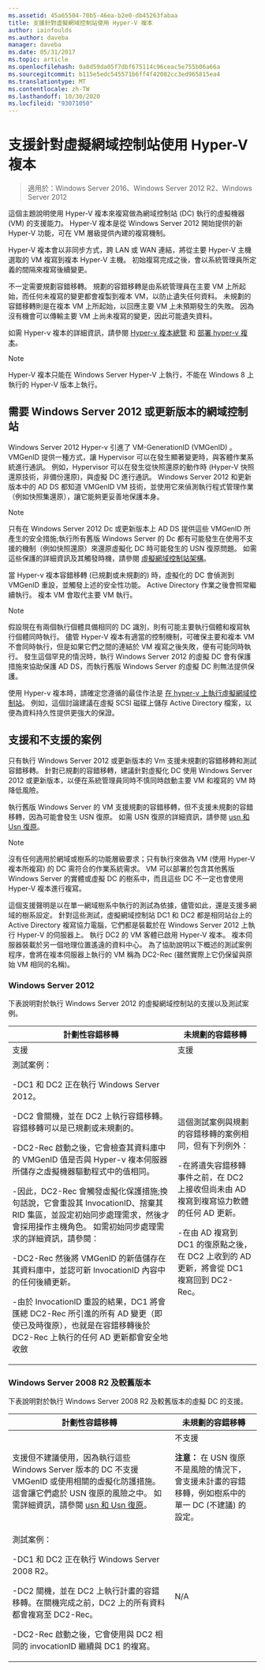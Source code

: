 ```yaml
---
ms.assetid: 45a65504-70b5-46ea-b2e0-db45263fabaa
title: 支援針對虛擬網域控制站使用 Hyper-V 複本
author: iainfoulds
ms.author: daveba
manager: daveba
ms.date: 05/31/2017
ms.topic: article
ms.openlocfilehash: 0a8d59da05f7dbf675114c96ceac5e755b06a66a
ms.sourcegitcommit: b115e5edc545571b6ff4f42082cc3ed965815ea4
ms.translationtype: MT
ms.contentlocale: zh-TW
ms.lasthandoff: 10/30/2020
ms.locfileid: "93071050"
---
```

# <a name="support-for-using-hyper-v-replica-for-virtualized-domain-controllers"></a>支援針對虛擬網域控制站使用 Hyper-V 複本

> 適用於：Windows Server 2016、Windows Server 2012 R2、Windows Server 2012

這個主題說明使用 Hyper-V 複本來複寫做為網域控制站 (DC) 執行的虛擬機器 (VM) 的支援能力。 Hyper-V 複本是從 Windows Server 2012 開始提供的新 Hyper-V 功能，可在 VM 層級提供內建的複寫機制。

Hyper-V 複本會以非同步方式，跨 LAN 或 WAN 連結，將從主要 Hyper-V 主機選取的 VM 複寫到複本 Hyper-V 主機。 初始複寫完成之後，會以系統管理員所定義的間隔來複寫後續變更。

不一定需要規劃容錯移轉。 規劃的容錯移轉是由系統管理員在主要 VM 上所起始，而任何未複寫的變更都會複製到複本 VM，以防止遺失任何資料。 未規劃的容錯移轉則是在複本 VM 上所起始，以回應主要 VM 上未預期發生的失敗。 因為沒有機會可以傳輸主要 VM 上尚未複寫的變更，因此可能遺失資料。

如需 Hyper-v 複本的詳細資訊，請參閱 [Hyper-v 複本總覽](/previous-versions/windows/it-pro/windows-server-2012-R2-and-2012/jj134172(v=ws.11)) 和 [部署 hyper-v 複本](/previous-versions/windows/it-pro/windows-server-2012-R2-and-2012/jj134207(v=ws.11))。

> [!NOTE]
> Hyper-V 複本只能在 Windows Server Hyper-V 上執行，不能在 Windows 8 上執行的 Hyper-V 版本上執行。

## <a name="windows-server-2012-or-newer-domain-controllers-required"></a>需要 Windows Server 2012 或更新版本的網域控制站

Windows Server 2012 Hyper-v 引進了 VM-GenerationID (VMGenID) 。 VMGenID 提供一種方式，讓 Hypervisor 可以在發生顯著變更時，與客體作業系統進行通訊。 例如，Hypervisor 可以在發生從快照還原的動作時 (Hyper-V 快照還原技術，非備份還原)，與虛擬 DC 進行通訊。 Windows Server 2012 和更新版本中的 AD DS 都知道 VMGenID VM 技術，並使用它來偵測執行程式管理作業（例如快照集還原），讓它能夠更妥善地保護本身。

> [!NOTE]
> 只有在 Windows Server 2012 Dc 或更新版本上 AD DS 提供這些 VMGenID 所產生的安全措施;執行所有舊版 Windows Server 的 Dc 都有可能發生在使用不支援的機制（例如快照還原）來還原虛擬化 DC 時可能發生的 USN 復原問題。 如需這些保護的詳細資訊及其觸發時機，請參閱 [虛擬網域控制站架構](./virtualized-domain-controller-architecture.md)。

當 Hyper-v 複本容錯移轉 (已規劃或未規劃的) 時，虛擬化的 DC 會偵測到 VMGenID 重設，並觸發上述的安全性功能。 Active Directory 作業之後會照常繼續執行。 複本 VM 會取代主要 VM 執行。

> [!NOTE]
> 假設現在有兩個執行個體具備相同的 DC 識別，則有可能主要執行個體和複寫執行個體同時執行。 儘管 Hyper-V 複本有適當的控制機制，可確保主要和複本 VM 不會同時執行，但是如果它們之間的連結於 VM 複寫之後失敗，便有可能同時執行。 發生這個罕見的情況時，執行 Windows Server 2012 的虛擬 DC 會有保護措施來協助保護 AD DS，而執行舊版 Windows Server 的虛擬 DC 則無法提供保護。

使用 Hyper-v 複本時，請確定您遵循的最佳作法是 [在 hyper-v 上執行虛擬網域控制站](/previous-versions/windows/it-pro/windows-server-2008-R2-and-2008/dd363553(v=ws.10))。 例如，這個討論建議在虛擬 SCSI 磁碟上儲存 Active Directory 檔案，以便為資料持久性提供更強大的保證。

## <a name="supported-and-unsupported-scenarios"></a>支援和不支援的案例

只有執行 Windows Server 2012 或更新版本的 Vm 支援未規劃的容錯移轉和測試容錯移轉。 針對已規劃的容錯移轉，建議針對虛擬化 DC 使用 Windows Server 2012 或更新版本，以便在系統管理員同時不慎同時啟動主要 VM 和複寫的 VM 時降低風險。

執行舊版 Windows Server 的 VM 支援規劃的容錯移轉，但不支援未規劃的容錯移轉，因為可能會發生 USN 復原。 如需 USN 復原的詳細資訊，請參閱 [usn 和 Usn 復原](/previous-versions/windows/it-pro/windows-server-2008-R2-and-2008/dd363553(v=ws.10))。

> [!NOTE]
> 沒有任何適用於網域或樹系的功能層級要求；只有執行來做為 VM (使用 Hyper-V 複本所複寫) 的 DC 需符合的作業系統需求。 VM 可以部署於包含其他舊版 Windows Server 的實體或虛擬 DC 的樹系中，而且這些 DC 不一定也會使用 Hyper-V 複本進行複寫。

這個支援聲明是以在單一網域樹系中執行的測試為依據，儘管如此，還是支援多網域的樹系設定。 針對這些測試，虛擬網域控制站 DC1 和 DC2 都是相同站台上的 Active Directory 複寫協力電腦，它們都是裝載於在 Windows Server 2012 上執行 Hyper-V 的伺服器上。 執行 DC2 的 VM 客體已啟用 Hyper-V 複本。 複本伺服器裝載於另一個地理位置遙遠的資料中心。 為了協助說明以下概述的測試案例程序，會將在複本伺服器上執行的 VM 稱為 DC2-Rec (雖然實際上它仍保留與原始 VM 相同的名稱)。

### <a name="windows-server-2012"></a>Windows Server 2012

下表說明對於執行 Windows Server 2012 的虛擬網域控制站的支援以及測試案例。

| 計劃性容錯移轉 | 未規劃的容錯移轉 |
|--|--|
| 支援 | 支援 |
| 測試案例：<p>-DC1 和 DC2 正在執行 Windows Server 2012。<p>-DC2 會關機，並在 DC2 上執行容錯移轉。容錯移轉可以是已規劃或未規劃的。<p>-DC2-Rec 啟動之後，它會檢查其資料庫中的 VMGenID 值是否與 Hyper-v 複本伺服器所儲存之虛擬機器驅動程式中的值相同。<p>-因此，DC2-Rec 會觸發虛擬化保護措施;換句話說，它會重設其 InvocationID、捨棄其 RID 集區，並設定初始同步處理需求，然後才會採用操作主機角色。 如需初始同步處理需求的詳細資訊，請參閱：<p>-DC2-Rec 然後將 VMGenID 的新值儲存在其資料庫中，並認可新 InvocationID 內容中的任何後續更新。<p>-由於 InvocationID 重設的結果，DC1 將會匯總 DC2-Rec 所引進的所有 AD 變更（即使已及時復原），也就是在容錯移轉後於 DC2-Rec 上執行的任何 AD 更新都會安全地收斂 | 這個測試案例與規劃的容錯移轉的案例相同，但有下列例外：<p>-在將遺失容錯移轉事件之前，在 DC2 上接收但尚未由 AD 複寫到複寫協力軟體的任何 AD 更新。<p>-在由 AD 複寫到 DC1 的復原點之後，在 DC2 上收到的 AD 更新，將會從 DC1 複寫回到 DC2-Rec。 |

### <a name="windows-server-2008-r2-and-earlier-versions"></a>Windows Server 2008 R2 及較舊版本

下表說明對於執行 Windows Server 2008 R2 及較舊版本的虛擬 DC 的支援。

| 計劃性容錯移轉 | 未規劃的容錯移轉 |
|--|--|
| 支援但不建議使用，因為執行這些 Windows Server 版本的 DC 不支援 VMGenID 或使用相關的虛擬化防護措施。 這會讓它們處於 USN 復原的風險之中。 如需詳細資訊，請參閱 [usn 和 Usn 復原](/previous-versions/windows/it-pro/windows-server-2008-R2-and-2008/dd363553(v=ws.10))。 | 不支援<p>**注意：** 在 USN 復原不是風險的情況下，會支援未計畫的容錯移轉，例如樹系中的單一 DC (不建議) 的設定。 |
| 測試案例：<p>-DC1 和 DC2 正在執行 Windows Server 2008 R2。<p>-DC2 關機，並在 DC2 上執行計畫的容錯移轉。在關機完成之前，DC2 上的所有資料都會複寫至 DC2-Rec。<p>-DC2-Rec 啟動之後，它會使用與 DC2 相同的 invocationID 繼續與 DC1 的複寫。 | N/A |
